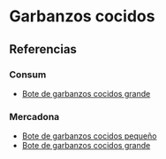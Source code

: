 # Garbanzos cocidos

## Referencias

### Consum

* [Bote de garbanzos cocidos grande](https://tienda.consum.es/consum/producto/luengo-garbanzo-cocido-frasco/p-7042364)

### Mercadona

* [Bote de garbanzos cocidos pequeño](https://tienda.mercadona.es/product/26039/garbanzo-cocido-hacendado-tarro)
* [Bote de garbanzos cocidos grande](https://tienda.mercadona.es/product/26029/garbanzo-cocido-hacendado-tarro)
